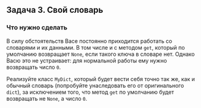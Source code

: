 ## Задача 3. Свой словарь
### Что нужно сделать
В силу обстоятельств Васе постоянно приходится работать со словарями и их данными. В том числе и с методом `get`, который по умолчанию возвращает `None`, если такого ключа в словаре нет. Однако Васю это не устраивает: для нормальной работы ему нужно возвращать число `0`.

Реализуйте класс `MyDict`, который будет вести себя точно так же, как и обычный словарь (попробуйте унаследовать его от оригинального `dict`), за исключением того, что метод `get` по умолчанию будет возвращать не `None`, а число `0`.

